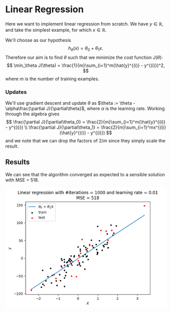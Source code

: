 # Linear Regression

Here we want to implement linear regression from scratch. We have $y\in\mathbb{R}$, and take the simplest example, for which $x\in\mathbb{R}$.

We'll choose as our hypothesis 
$$
h_\theta(x) = \theta_0 + \theta_1x.
$$
Therefore our aim is to find $\theta$ such that we minimize the cost function $J(\theta)$:
$$
\min_\theta J(\theta) = \frac{1}{m}\sum_{i=1}^m(\hat{y}^{(i)} - y^{(i)})^2,
$$
where $m$ is the number of training examples.

### Updates
We'll use gradient descent and update $\theta$ as $\theta := \theta - \alpha\frac{\partial J}{\partial\theta}$, where $\alpha$ is the learning rate. Working through the algebra gives
$$
\frac{\partial J}{\partial\theta_0} = \frac{2}{m}\sum_{i=1}^m(\hat{y}^{(i)} - y^{(i)})
\\
\frac{\partial J}{\partial\theta_1} = \frac{2}{m}\sum_{i=1}^mx^{(i)}(\hat{y}^{(i)} - y^{(i)})
$$
and we note that we can drop the factors of $2/m$ since they simply scale the result.

## Results

We can see that the algorithm converged as expected to a sensible solution with MSE = 518.

![Regression results](results.png)